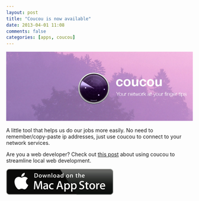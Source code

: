 ```yaml
---
layout: post
title: "Coucou is now available"
date: 2013-04-01 11:08
comments: false
categories: [apps, coucou]
---
```


![Coucou](/assets/img/old/content/coucou-facebook.jpg)

A little tool that helps us do our jobs more easily. No need to remember/copy-paste ip addresses, just use coucou to connect to your network services.

Are you a web developer? Check out [this post](/blog/2013/03/29/coucou-for-web-developers) about using coucou to streamline local web development.

[![Available on the Mac App Store](/assets/img/old/MacAppStore_download.png)](https://itunes.apple.com/app/coucou/id620436774)
